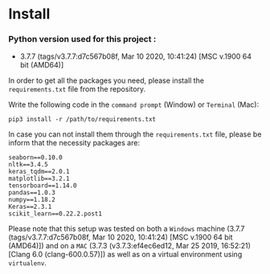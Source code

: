 # Install

### Python version used for this project : 
* 3.7.7 (tags/v3.7.7:d7c567b08f, Mar 10 2020, 10:41:24) [MSC v.1900 64 bit (AMD64)]

In order to get all the packages you need, please install the ```requirements.txt``` file from the repository.

Write the following code in the ```command prompt``` (Window) or ```Terminal``` (Mac):

```
pip3 install -r /path/to/requirements.txt
```

In case you can not install them through the ````requirements.txt```` file, please be inform that the necessity packages are:
 ```
seaborn==0.10.0
nltk==3.4.5
keras_tqdm==2.0.1
matplotlib==3.2.1
tensorboard==1.14.0
pandas==1.0.3
numpy==1.18.2
Keras==2.3.1
scikit_learn==0.22.2.post1
 ```

Please note that this setup was tested on both a ```Windows``` machine (3.7.7 (tags/v3.7.7:d7c567b08f, Mar 10 2020, 10:41:24) [MSC v.1900 64 bit (AMD64)]) and on a ```MAC``` (3.7.3 (v3.7.3:ef4ec6ed12, Mar 25 2019, 16:52:21)[Clang 6.0 (clang-600.0.57)]) as well as on a virtual environment using ```virtualenv```.